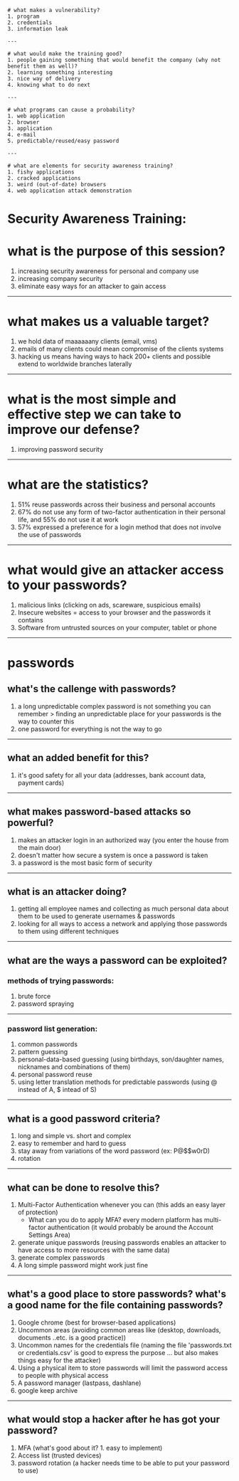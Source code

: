 ```
# what makes a vulnerability?
1. program
2. credentials
3. information leak

---

# what would make the training good?
1. people gaining something that would benefit the company (why not benefit them as well)?
2. learning something interesting
3. nice way of delivery
4. knowing what to do next

---

# what programs can cause a probability?
1. web application
2. browser
3. application
4. e-mail
5. predictable/reused/easy password

---

# what are elements for security awareness training?
1. fishy applications
2. cracked applications
3. weird (out-of-date) browsers
4. web application attack demonstration
```
# Security Awareness Training:

# what is the purpose of this session?
1. increasing security awareness for personal and company use
2. increasing company security
3. eliminate easy ways for an attacker to gain access

---

# what makes us a valuable target?
1. we hold data of maaaaaany clients (email, vms)
2. emails of many clients could mean compromise of the clients systems
3. hacking us means having ways to hack 200+ clients and possible extend to worldwide branches laterally

---

# what is the most simple and effective step we can take to improve our defense?
1. improving password security

---

# what are the statistics?
1. 51% reuse passwords across their business and personal accounts
2. 67% do not use any form of two-factor authentication in their personal life, and 55% do not use it at work
3. 57% expressed a preference for a login method that does not involve the use of passwords

---

# what would give an attacker access to your passwords?
1. malicious links (clicking on ads, scareware, suspicious emails)
2. Insecure websites = access to your browser and the passwords it contains
3. Software from untrusted sources on your computer, tablet or phone

---

# passwords
## what's the callenge with passwords?
1. a long unpredictable complex password is not something you can remember > finding an unpredictable place for your passwords is the way to counter this
2. one password for everything is not the way to go

---

## what an added benefit for this?
1. it's good safety for all your data (addresses, bank account data, payment cards)

---

## what makes password-based attacks so powerful?
1. makes an attacker login in an authorized way (you enter the house from the main door)
2. doesn't matter how secure a system is once a password is taken
3. a password is the most basic form of security

---

## what is an attacker doing?
1. getting all employee names and collecting as much personal data about them to be used to generate usernames & passwords
2. looking for all ways to access a network and applying those passwords to them using different techniques

---

## what are the ways a password can be exploited?
###	methods of trying passwords:
1. brute force
2. password spraying

---

###	password list generation:
1. common passwords
2. pattern guessing
3. personal-data-based guessing (using birthdays, son/daughter names, nicknames and combinations of them)
4. personal password reuse
5. using letter translation methods for predictable passwords (using @ instead of A, $ intead of S)

---

## what is a good password criteria?
1. long and simple vs. short and complex
2. easy to remember and hard to guess
3. stay away from variations of the word password (ex: P@$$w0rD)
4. rotation

---

## what can be done to resolve this?
1. Multi-Factor Authentication whenever you can (this adds an easy layer of protection)
	- What can you do to apply MFA?
	every modern platform has multi-factor authentication (it would probably be around the Account Settings Area)
2. generate unique passwords (reusing passwords enables an attacker to have access to more resources with the same data)
3. generate complex passwords
4. A long simple password might work just fine

---

## what's a good place to store passwords? what's a good name for the file containing passwords?
1. Google chrome (best for browser-based applications)
2. Uncommon areas (avoiding common areas like (desktop, downloads, documents ..etc. is a good practice))
3. Uncommon names for the credentials file (naming the file 'passwords.txt or credentials.csv' is good to express the purpose ... but also makes things easy for the attacker)
4. Using a physical item to store passwords will limit the password access to people with physical access
5. A password manager (lastpass, dashlane)
6. google keep archive

---

## what would stop a hacker after he has got your password?
1. MFA (what's good about it? 1. easy to implement)
2. Access list (trusted devices)
3. password rotation (a hacker needs time to be able to put your password to use)